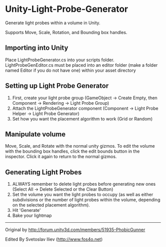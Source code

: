# Unity-Light-Probe-Generator
Generate light probes within a volume in Unity.

Supports Move, Scale, Rotation, and Bounding box handles.

## Importing into Unity

Place LightProbeGenerator.cs into your scripts folder. LightProbeGenEditor.cs must be placed into an editor folder (make a folder named Editor if you do not have one) within your asset directory

## Setting up Light Probe Generator

1. First, create your light probe group (GameObject -> Create Empty, then Component -> Rendering -> Light Probe Group)
2. Attach the LightProbeGenerator component (Component -> Light Probe Helper -> Light Probe Generator)
3. Set how you want the placement algorithm to work (Grid or Random)

## Manipulate volume

Move, Scale, and Rotate with the normal unity gizmos. To edit the volume with the bounding box handles, click the edit bounds button in the inspector. Click it again to return to the normal gizmos.

## Generating Light Probes

1. ALWAYS remember to delete light probes before generating new ones (Select All -> Delete Selected or the Clear Button)
2. Set the volume you want the light probes to occupy (as well as either subdivisions or the number of light probes within the volume, depending on the selected placement algorithm).
3. Hit 'Generate'
4. Bake your lightmap

---

Original by http://forum.unity3d.com/members/51935-PhobicGunner

Edited By Svetoslav Iliev (http://www.fos4o.net)
